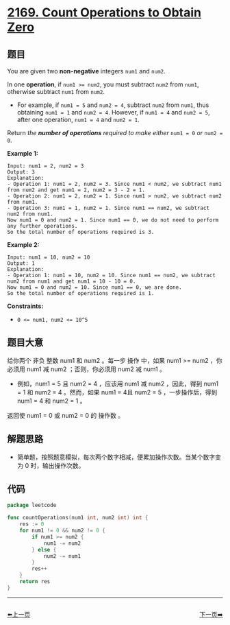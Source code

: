 # [2169. Count Operations to Obtain Zero](https://leetcode.com/problems/count-operations-to-obtain-zero/)


## 题目

You are given two **non-negative** integers `num1` and `num2`.

In one **operation**, if `num1 >= num2`, you must subtract `num2` from `num1`, otherwise subtract `num1` from `num2`.

- For example, if `num1 = 5` and `num2 = 4`, subtract `num2` from `num1`, thus obtaining `num1 = 1` and `num2 = 4`. However, if `num1 = 4` and `num2 = 5`, after one operation, `num1 = 4` and `num2 = 1`.

Return *the **number of operations** required to make either* `num1 = 0` *or* `num2 = 0`.

**Example 1:**

```
Input: num1 = 2, num2 = 3
Output: 3
Explanation:
- Operation 1: num1 = 2, num2 = 3. Since num1 < num2, we subtract num1 from num2 and get num1 = 2, num2 = 3 - 2 = 1.
- Operation 2: num1 = 2, num2 = 1. Since num1 > num2, we subtract num2 from num1.
- Operation 3: num1 = 1, num2 = 1. Since num1 == num2, we subtract num2 from num1.
Now num1 = 0 and num2 = 1. Since num1 == 0, we do not need to perform any further operations.
So the total number of operations required is 3.

```

**Example 2:**

```
Input: num1 = 10, num2 = 10
Output: 1
Explanation:
- Operation 1: num1 = 10, num2 = 10. Since num1 == num2, we subtract num2 from num1 and get num1 = 10 - 10 = 0.
Now num1 = 0 and num2 = 10. Since num1 == 0, we are done.
So the total number of operations required is 1.

```

**Constraints:**

- `0 <= num1, num2 <= 10^5`

## 题目大意

给你两个 非负 整数 num1 和 num2 。每一步 操作 中，如果 num1 >= num2 ，你必须用 num1 减 num2 ；否则，你必须用 num2 减 num1 。

- 例如，num1 = 5 且 num2 = 4 ，应该用 num1 减 num2 ，因此，得到 num1 = 1 和 num2 = 4 。然而，如果 num1 = 4且 num2 = 5 ，一步操作后，得到 num1 = 4 和 num2 = 1 。

返回使 num1 = 0 或 num2 = 0 的 操作数 。

## 解题思路

- 简单题，按照题意模拟，每次两个数字相减，便累加操作次数。当某个数字变为 0 时，输出操作次数。

## 代码

```go
package leetcode

func countOperations(num1 int, num2 int) int {
	res := 0
	for num1 != 0 && num2 != 0 {
		if num1 >= num2 {
			num1 -= num2
		} else {
			num2 -= num1
		}
		res++
	}
	return res
}
```


----------------------------------------------
<div style="display: flex;justify-content: space-between;align-items: center;">
<p><a href="https://books.halfrost.com/leetcode/ChapterFour/2100~2199/2167.Minimum-Time-to-Remove-All-Cars-Containing-Illegal-Goods/">⬅️上一页</a></p>
<p><a href="https://books.halfrost.com/leetcode/ChapterFour/2100~2199/2170.Minimum-Operations-to-Make-the-Array-Alternating/">下一页➡️</a></p>
</div>
